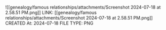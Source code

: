 ![[genealogy/famous relationships/attachments/Screenshot 2024-07-18 at 2.58.51 PM.png]]
LINK: [[genealogy/famous relationships/attachments/Screenshot 2024-07-18 at 2.58.51 PM.png]]
CREATED At: 2024-07-18
FILE TYPE: PNG
